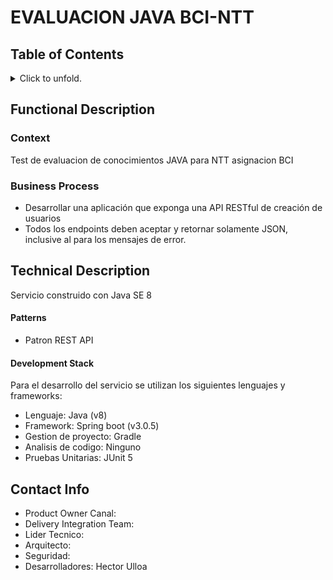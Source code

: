 #   EVALUACION JAVA BCI-NTT
## Table of Contents
<p>
<details>
<summary>Click to unfold.</summary>

[[_TOC_]]

</details>
</p>

## Functional Description
### Context
Test de evaluacion de conocimientos JAVA para NTT asignacion BCI

### Business Process 
 - Desarrollar una aplicación que exponga una API RESTful de creación de usuarios  
 - Todos los endpoints deben aceptar y retornar solamente JSON, inclusive al para los mensajes de
error.


## Technical Description
Servicio construido con Java SE 8


#### Patterns
- Patron REST API

#### Development Stack 
Para el desarrollo del servicio se utilizan los siguientes lenguajes y frameworks: 
- Lenguaje: Java (v8)
- Framework: Spring boot (v3.0.5)
- Gestion de proyecto: Gradle 
- Analisis de codigo: Ninguno
- Pruebas Unitarias: JUnit 5



## Contact Info
- Product Owner Canal:
- Delivery Integration Team:
- Lider Tecnico:
- Arquitecto:
- Seguridad:
- Desarrolladores: Hector Ulloa


